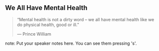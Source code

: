 ##  We All Have Mental Health

> “Mental health is not a dirty word – we all have mental health like
> we do physical health, good or ill.”
>
> &mdash; Prince William


note:
    Put your speaker notes here.
    You can see them pressing 's'.
